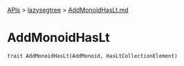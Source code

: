 [APIs](../index.md) > [lazysegtree](./index.md) > [AddMonoidHasLt.md]()

# AddMonoidHasLt

```
trait AddMonoidHasLt(AddMonoid, HasLtCollectionElement)
```
